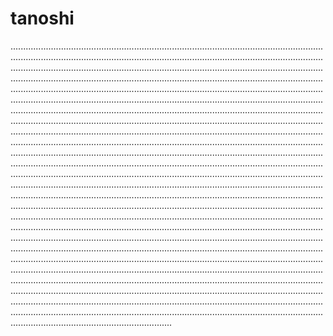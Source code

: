 # tanoshi

........................................................................................................................................................................................................................................................................................................................................................................................................................................................................................................................................................................................................................................................................................................................................................................................................................................................................................................................................................................................................................................................................................................................................................................................................................................................................................................................................................................................................................................................................................................................................................................................................................................................................................................................................................................................................................................................................................................................................................................................................................................................................................................................................................................................................................................................................................................................................................................................................................................................................................................................................................................................................................................................................................................................................................................................................................................................................................................................................................................................................................................................................................................................................................................................................................................................................................................................................................................................................................
